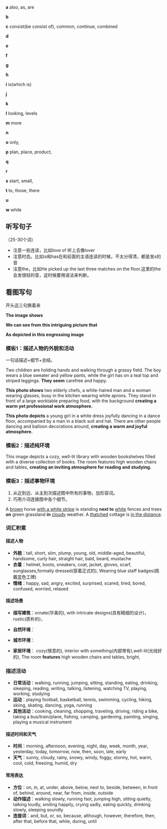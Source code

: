 

**a** also, as, are

**b**

**c** consist(be consist of), common, continue, combined

**d**

**e**

**f**

**g**

**h**

**i** is(which is)

**j**

**k**

**l** looking, levels

**m** more

**n**

**o** only,

**p** plan, place, product, 

**q**

**r**

**s** start, small, 

**t**  to, those, there

**u**

**w** while

## 听写句子

（25-30个词）

- 注意一些连读，比如love of 听上去像lover
- 注意时态。比如is和has在和前面的主语连读的时候，不太分得清，都是发s的音
- 注意the，比如He picked up the last three matches on the floor.这里的the会发很轻的音，这时候要用语法来判断。

## 看图写句

开头这三句换着来

**The image shows**

**We can see from this intriguing picture that** 

**As depicted in this engrossing image**

### 模板1：描述人物的外貌和活动

一句话描述+细节+总结。

Two children are holding hands and walking through a grassy field. The boy wears a blue sweater and yellow pants, while the girl has on a teal top and striped leggings. **They seem** carefree and happy.

**This photo shows** two elderly chefs, a white-haired man and a woman wearing glasses, busy in the kitchen wearing white aprons. They stand in front of a large worktable preparing food, with the background **creating a warm yet professional work atmosphere.**

**This photo depicts** a young girl in a white dress joyfully dancing in a dance floor, accompanied by a man in a black suit and hat. There are other people dancing and balloon decorations around, **creating a warm and joyful atmosphere.**

### 模板2：描述纯环境

This image depicts a cozy, well-lit library with wooden bookshelves filled with a diverse collection of books. The room features high wooden chairs and tables, **creating an inviting atmosphere for reading and studying.**

### 模板3：描述事物环境

1. 从近到远、从主到次描述图中所有的事物，加形容词。
2. 巧用介词连接图中各个细节。

A <u>brown</u> horse <u>with a white stripe</u> is standing **next to** <u>white</u> fences and trees **on** green grassland **in** <u>cloudy</u> weather. A <u>thatched</u> cottage is <u>in the distance</u>.

### 词汇积累

#### 描述人物

- **外貌**：tall, short, slim, plump, young, old, middle-aged, beautiful, handsome, curly hair, straight hair, bald, beard, mustache
- **衣着**：helmet, boots, sneakers, coat, jacket, gloves, scarf, sunglasses,formally dressed(穿着正式的), Wearing blue staff badges(佩戴蓝色工牌)
- **情绪**：happy, sad, angry, excited, surprised, scared, tired, bored, confused, worried, relaxed

#### 描述场景

- **描写建筑**：ornate(华美的), with intricate designs(具有精细的设计)，rustic(质朴的)，

- **自然环境**：
- **城市环境**：
- **家居环境**： cozy(惬意的), interior with something(内部带有),well-lit(光线好的), The room **features** high wooden chairs and tables, bright,

### 描述活动

- **日常活动**：walking, running, jumping, sitting, standing, eating, drinking, sleeping, reading, writing, talking, listening, watching TV, playing, working, studying
- **运动**：playing football, basketball, tennis, swimming, cycling, hiking, skiing, skating, dancing, yoga, running
- **其他活动**：cooking, cleaning, shopping, traveling, driving, riding a bike, taking a bus/train/plane, fishing, camping, gardening, painting, singing, playing a musical instrument

#### 描述时间和天气

- **时间**：morning, afternoon, evening, night, day, week, month, year, yesterday, today, tomorrow, now, then, soon, late, early
- **天气**：sunny, cloudy, rainy, snowy, windy, foggy, stormy, hot, warm, cool, cold, freezing, humid, dry

#### 常用表达

- **方位**：on, in, at, under, above, below, next to, beside, between, in front of, behind, around, near, far from, inside, outside
- **动作描述**：walking slowly, running fast, jumping high, sitting quietly, talking loudly, smiling happily, crying sadly, eating quickly, drinking slowly, sleeping soundly
- **连接词**：and, but, or, so, because, although, however, therefore, then, after that, before that, while, during, until
